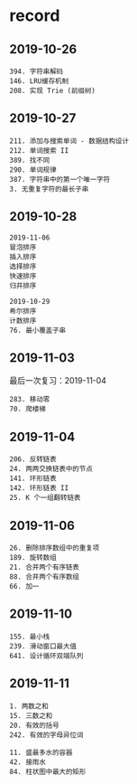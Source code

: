 # record

## 2019-10-26

```
394. 字符串解码
146. LRU缓存机制
208. 实现 Trie (前缀树)
```

## 2019-10-27

```
211. 添加与搜索单词 - 数据结构设计
212. 单词搜索 II
389. 找不同
290. 单词规律
387. 字符串中的第一个唯一字符
3. 无重复字符的最长子串
```

## 2019-10-28

```
2019-11-06
冒泡排序
插入排序
选择排序
快速排序
归并排序

2019-10-29
希尔排序
计数排序
76. 最小覆盖子串
```

## 2019-11-03

最后一次复习：2019-11-04

```
283. 移动零
70. 爬楼梯
```

## 2019-11-04

```
206. 反转链表
24. 两两交换链表中的节点
141. 环形链表
142. 环形链表 II
25. K 个一组翻转链表
```

## 2019-11-06

```
26. 删除排序数组中的重复项
189. 旋转数组
21. 合并两个有序链表
88. 合并两个有序数组
66. 加一
```

## 2019-11-10

```
155. 最小栈
239. 滑动窗口最大值
641. 设计循环双端队列
```

## 2019-11-11

```
1. 两数之和
15. 三数之和
20. 有效的括号
242. 有效的字母异位词
```

```
11. 盛最多水的容器
42. 接雨水
84. 柱状图中最大的矩形
```
